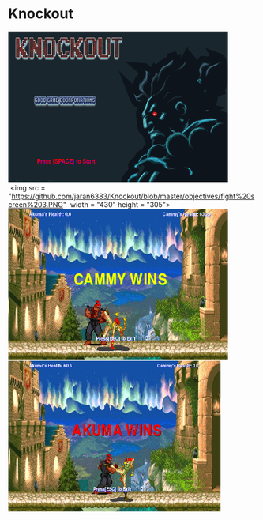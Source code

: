 # Knockout
<img src = "https://github.com/jaran6383/Knockout/blob/master/objectives/start%20screen.PNG" width = "445" height = "305">              <img src = "https://github.com/jaran6383/Knockout/blob/master/objectives/fight%20screen%203.PNG"  width = "430" height = "305"> 
<img src = "https://github.com/jaran6383/Knockout/blob/master/objectives/cammy%20wins%20screen.PNG" width = "445" height = "305">      <img src = "https://github.com/jaran6383/Knockout/blob/master/objectives/akuma%20wins%20screen.PNG" width = "430" height = "305">
